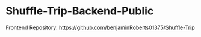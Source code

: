 # Shuffle-Trip-Backend-Public

Frontend Repository: https://github.com/benjaminRoberts01375/Shuffle-Trip

